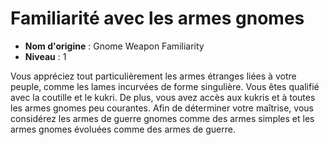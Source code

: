 # Familiarité avec les armes gnomes

 * **Nom d'origine** : Gnome Weapon Familiarity
 * **Niveau** : 1


<p>Vous appréciez tout particulièrement les armes étranges liées à votre peuple, comme les lames incurvées de forme singulière. Vous êtes qualifié avec la coutille et le kukri. De plus, vous avez accès aux kukris et à toutes les armes gnomes peu courantes. Afin de déterminer votre maîtrise, vous considérez les armes de guerre gnomes comme des armes simples et les armes gnomes évoluées comme des armes de guerre.</p>